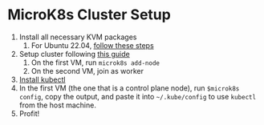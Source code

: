 # MicroK8s Cluster Setup

1. Install all necessary KVM packages 
    1. For Ubuntu 22.04, [follow these steps](https://linuxhint.com/install-kvm-ubuntu-22-04/)
2. Setup cluster following [this guide](https://ubuntu.com/tutorials/getting-started-with-kubernetes-ha?&_ga=2.90705683.844403139.1667873870-1810360588.1667873870#1-overview)
    1. On the first VM, run `microk8s add-node`
    2. On the second VM, join as worker 
3. [Install kubectl](https://kubernetes.io/docs/tasks/tools/install-kubectl-linux/)
4. In the first VM (the one that is a control plane node), run `$microk8s config`, copy the output, and paste it into `~/.kube/config` to use `kubectl` from the host machine. 
5. Profit! 

